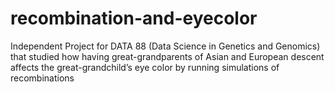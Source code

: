 # recombination-and-eyecolor
Independent Project for DATA 88 (Data Science in Genetics and Genomics) that studied how having great-grandparents of Asian and European descent affects the great-grandchild’s eye color by running simulations of recombinations
